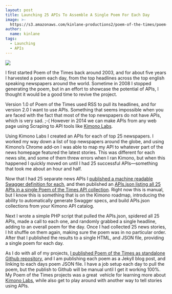 ```yaml
---
layout: post
title: Launching 25 APIs To Assemble A Single Poem For Each Day
image: >-
  https://s3.amazonaws.com/kinlane-productions2/poem-of-the-times/poem-of-the-times.png
author:
  name: kinlane
tags:
  - Launching
  - APIs
---
```

[![](https://s3.amazonaws.com/kinlane-productions2/poem-of-the-times/poem-of-the-times.png)](http://poemofthetimes.laneworks.net/)

I first started Poem of the Times back around 2003, and for about five years I harvested a poem each day, from the top headlines across the top english speaking newspapers around the world. Sometime in 2008 I stopped generating the poem, but in an effort to showcase the potential of APIs, I thought it would be a good time to revive the project.

Version 1.0 of Poem of the Times used RSS to pull its headlines, and for version 2.0 I want to use APIs. Something that seems impossible when you are faced with the fact that most of the top newspapers do not have APIs, which is very sad. ;-( However in 2014 we can make APIs from any web page using Scraping to API tools like [Kimono Labs](https://www.kimonolabs.com/).

Using Kimono Labs I created an APIs for each of top 25 newspapers. I worked my way down a list of top newspapers around the globe, and using Kimono’s Chrome add-on I was able to map my API to whatever part of the news homepage featured the latest stories. This was different for each news site, and some of them threw errors when I ran Kimono, but when this happened I quickly moved on until I had 25 successful APIs—something that took me about an hour and half.

Now that I had 25 separate news APIs I [published a machine readable Swagger definition for each](https://github.com/kinlane/poem-of-the-times/tree/gh-pages/definitions), and then published an [APIs.json listing all 25 APIs in a single Poem of the Times API collection](https://github.com/kinlane/poem-of-the-times/blob/gh-pages/apis.json). Right now this is manual, but I know this is something that is on the Kimono roadmap, introducing the ability to automatically generate Swagger specs, and build APIs.json collections from your Kimono API catalog.

Next I wrote a simple PHP script that pulled the APIs.json, spidered all 25 APIs, made a call to each one, and randomly grabbed a single headline, adding to an overall poem for the day. Once I had collected 25 news stories, I hit shuffle on them again, making sure the poem was in no particular order. After that I published the results to a single HTML, and JSON file, providing a single poem for each day.

As I do with all of my projects, [I published Poem of the Times as standalone Github repository](http://poemofthetimes.laneworks.net/), and I am publishing each poem as a Jekyll blog post, and linking to each days poem JSON file. I have a job setup each day to pull the poem, but the publish to Github will be manual until I get it working 100%. My Poem of the Times projects was a great  vehicle for learning more about [Kimono Labs](https://www.kimonolabs.com/), while also get to play around with another way to tell stories using APIs.